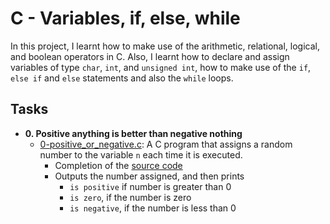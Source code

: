 # **C - Variables, if, else, while**
In this project, I learnt how to make use of the arithmetic, relational, logical, and boolean operators in C.  Also, I learnt how to declare and assign variables of type `char`, `int`, and `unsigned int`, how to make use of the `if`, `else if` and `else` statements and also the `while` loops. 
## **Tasks** 
- **0. Positive anything is better than negative nothing**
  - [0-positive_or_negative.c](./0-positive_or_negative.c): A C program that assigns a random number to the variable `n` each time it is executed.
    * Completion of the [source code](https://alx-intranet.hbtn.io/rltoken/rrqNDWjrCWdARnWFLPExPw)
    * Outputs the number assigned, and then prints
      * `is positive` if number is greater than 0
      * `is zero`, if the number is zero
      * `is negative`, if the number is less than 0
